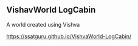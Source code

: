 ## VishavWorld LogCabin

A world created using Vishva

https://ssatguru.github.io/VishvaWorld-LogCabin/

